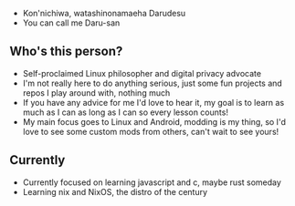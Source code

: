 - Kon'nichiwa, watashinonamaeha Darudesu
- You can call me Daru-san
## Who's this person?
- Self-proclaimed Linux philosopher and digital privacy advocate
- I'm not really here to do anything serious, just some fun projects and repos I play around with, nothing much
- If you have any advice for me I'd love to hear it, my goal is to learn as much as I can as long as I can so every lesson counts!
- My main focus goes to Linux and Android, modding is my thing, so I'd love to see some custom mods from others, can't wait to see yours!
## Currently
- Currently focused on learning javascript and c, maybe rust someday
- Learning nix and NixOS, the distro of the century
